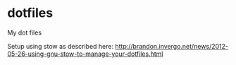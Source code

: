 # dotfiles
My dot files

Setup using stow as described here:
http://brandon.invergo.net/news/2012-05-26-using-gnu-stow-to-manage-your-dotfiles.html
